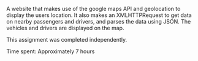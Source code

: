 A website that makes use of the google maps API and geolocation to display the
users location. It also makes an XMLHTTPRequest to get data on nearby passengers
and drivers, and parses the data using JSON. The vehicles and drivers are
displayed on the map.

This assignment was completed independently.

Time spent:
Approximately 7 hours
